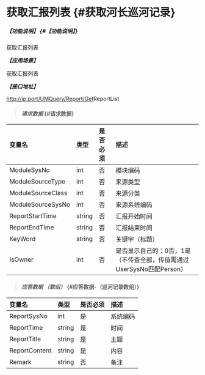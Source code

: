 # 获取汇报列表 {#获取河长巡河记录}

##### _【功能说明】_ {#【功能说明】}

获取汇报列表

_**【应用场景】**_

获取汇报列表

_**【接口地址】**_

[http://ip:port/UMQuery/Report/Get](http://ip:port/HMQuery/PatrolRiver/GetPatrolRivers)ReportList

> #### _请求数据_ {#请求数据}

| 变量名 | 类型 | 是否必须 | 描述 |
| :--- | :--- | :--- | :--- |
| ModuleSysNo | int | 否 | 模块编码 |
| ModuleSourceType | int | 否 | 来源类型 |
| ModuleSourceClass | int | 否 | 来源分类 |
| ModuleSourceSysNo | int | 否 | 来源系统编码 |
| ReportStartTime | string | 否 | 汇报开始时间 |
| ReportEndTime | string | 否 | 汇报结束时间 |
| KeyWord | string | 否 | 关键字（标题） |
| IsOwner | int | 否 | 是否显示自己的：0否，1是（不传查全部，传值需通过UserSysNo匹配Person） |

> #### _应答数据 （数组）_ {#应答数据-（巡河记录数组）}

| 变量名 | 类型 | 是否必须 | 描述 |
| :--- | :--- | :--- | :--- |
| ReportSysNo | int | 是 | 系统编码 |
| ReportTime | string | 是 | 时间 |
| ReportTitle | string | 是 | 主题 |
| ReportContent | string | 是 | 内容 |
| Remark | string | 否 | 备注 |




